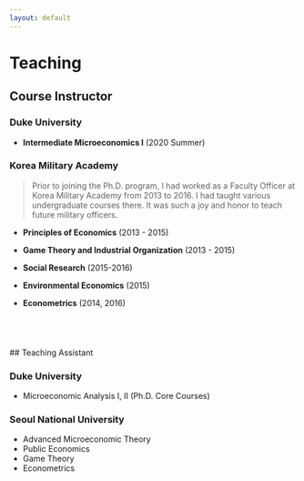 ```yaml
---
layout: default
---
```


# Teaching
<p  style="margin-top: 2em"> </p>

## Course Instructor

### Duke University

* **Intermediate Microeconomics I** (2020 Summer)


### Korea Military Academy
>Prior to joining the Ph.D. program, I had worked as a Faculty Officer at Korea Military Academy from 2013 to 2016. I had taught various undergraduate courses there. It was such a joy and honor to teach future military officers.

* **Principles of Economics** (2013 - 2015)

* **Game Theory and Industrial Organization** (2013 - 2015)

* **Social Research** (2015-2016)

* **Environmental Economics** (2015)

* **Econometrics** (2014, 2016)



<p  style="margin-top: 5em"> </p>
## Teaching Assistant
<p  style="margin-top: 1em"> </p>

### Duke University

* Microeconomic Analysis I, II (Ph.D. Core Courses)


### Seoul National University

* Advanced Microeconomic Theory
* Public Economics
* Game Theory
* Econometrics
